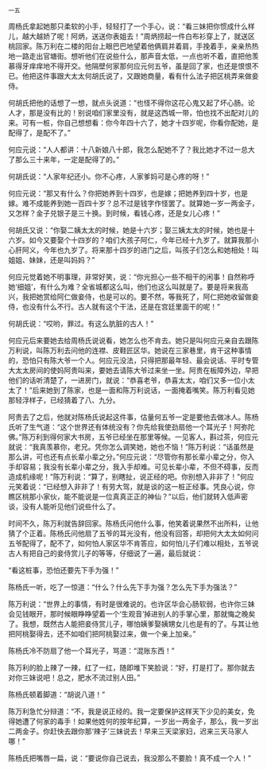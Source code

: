     一五 

   周杨氏拿起她那只柔软的小手，轻轻打了一个手心，说：“看三妹把你惯成什么样儿，越大越娇了呢！阿炳，送送你表姐去！”周炳捞起一件白布衫穿上了，就送区桃回家。陈万利在二楼的阳台上眼巴巴地望着他俩肩并着肩，手挽着手，亲亲热热地一路走出官塘街。想听他们在说些什么，那声音太低，一点也听不着，直把他羡慕得牙痒痒地不得开交。他隔壁何家那何应元何五爷，虽是回了家，也还是恨恨不已。他把这件事跟大太太何胡氏说了，又跟她商量，看有什么法子把区桃弄来做妾侍。

   何胡氏把他的话想了一想，就点头说道：“也怪不得你这花心鬼又起了坏心肠。论人才，那是没有比的！别说咱们家里没有，就是这西城一带，怕也找不出配对儿的来。可有一桩，你自己想想看：你今年四十六了，她才十四岁呢，你看你配她，是配得了，是配不了。”

   何应元说：“人人都讲：十八新娘八十郎，我怎么配她不了？我比她才不过一总大了那么三十来年，一定是配得了的。”

   何胡氏说：“人家年纪还小。你不心疼，人家爹妈可是心疼的呀！”

   何应元说：“那又有什么？你把她养到十四岁，也是嫁；把她养到四十岁，也是嫁。难不成能养到她一百四十岁？总不过是钱字作怪罢了。就算她一岁一两金子，又怎样？金子兑银子是三十换。到时候，看钱心疼，还是女儿心疼！”

   何胡氏又说：“你娶二姨太太的时候，她是十六岁；娶三姨太太的时候，她也是十六岁。如今又要娶个十四岁的？咱们大孩子阿仁，今年已经十九岁了。就算我那小心肝阿义，今年也九岁了。将来那十四岁的进门之后，叫孩子们怎么和她相处！叫姐姐、妹妹，还是叫妈妈？”

   何应元觉着她不明事理，非常好笑，说：“你光担心一些不相干的闲事！自然称呼她‘细姐’，有什么为难？全省城都这么叫，他们也这么叫就是了。要是将来我高兴，我把她赏给阿仁做妾侍，也是可以的。要不然，等我死了，阿仁把她收留做妾侍，也没有什么不行。古人就有这个干法，还是在宫廷里面干的呢！”

   何胡氏说：“哎哟，罪过。有这么肮脏的古人！”

   何应元后来要她去给周杨氏说说看，她怎么也不肯去。她只是叫何应元亲自去跟陈万利说，叫陈万利去问他的连襟、皮鞋匠区华。她说在三家巷里，肯干这种事情的，恐怕只有陈大爷一个人。何应元没法，只得把那最年轻、最会说话、平时专管大太太房间的使妈阿贵叫来，要她去请陈大爷过来坐一坐。阿贵在板障外边，早把他们的话听清楚了，一进房门，就说：“恭喜老爷，恭喜太太，咱们又多一位小太太了！”后来她到了陈家，也是一面和陈万利说话，一面掩着嘴笑。陈万利看见她那轻浮样子，已经猜着了八、九分。

   阿贵去了之后，他就对陈杨氏说起这件事，估量何五爷一定是要他去做冰人。陈杨氏听了生气道：“这个世界还有体统没有？你先给我使劲扇他一个耳光子！阿弥陀佛。”陈万利到得何家大书房，五爷已经坐在那里等候。一见客人，斟过茶，何应元就说：“我真羡慕你，老兄。凭你怎么调笑她，她也不恼！”陈万利说：“话虽然是那么讲，可也还有点长辈小辈之分。”何应元说：“尽管你有那长辈小辈之分，你入手却容易；我没有长辈小辈之分，我入手却难。可见长辈小辈，不但不碍事，反而造成机缘呢！”陈万利说：“算了，别瞎扯，说正经的吧。你别想入非非了！”何应元笑着说：“已经想入非非了！有劳大驾，就是谈的这一桩正经事。凭良心说，你瞧区桃那小家伙，能不能说是一位真真正正的神仙？”以后，他们就转入低声密谈，没有人能听见他们说些什么了。

   时间不久，陈万利就告辞回家。陈杨氏问他什么事，他笑着说果然不出所料，让他猜了个正着。陈杨氏问他扇了五爷的耳光没有，他没有回答，却把何大太太如何问五爷配得了，配不了，如何怕人家区华不肯答应，如何怕儿子们难以相处，五爷说古人有把自己的妾侍赏儿子的等等，仔细说了一遍，最后就说：

   “看这桩事，恐怕还要先下手为强！”

   陈杨氏一听，吃了一惊道：“什么？什么先下手为强？怎么先下手为强法？”

   陈万利说：“世界上的事情，有时是很难说的。也许区华会心肠软弱，也许你三妹会见钱眼开，那时候眼睁睁望着一个‘生观音’掉进别人的手掌心里，那就悔之晚矣了。我想，既然古人能把妾侍赏儿子，哪怕姨爹娶姨甥女儿也是有的了。与其让他把阿桃娶得去，还不如咱们把阿桃娶过来，做一个亲上加亲。”

   陈杨氏冷不防扇了他一个耳光子，骂道：“混账东西！”

   陈万利的脸上辣了一辣，红了一红，随即堆下笑脸说：“好，打是打了。那你就去对你三妹说吧！总之，肥水不流过别人田。”

   陈杨氏顿着脚道：“胡说八道！”

   陈万利急忙分辩道：“不，我是说正经的。我一定要保护这样天下少见的美女，免得她遭了何家的毒手！如果他姓何的按年纪算，一岁出一两金子，那么，我一岁出二两金子。你赶快去跟你那‘辣子’三妹说去！早来三天梁家妇，迟来三天马家人哪！”

   陈杨氏把嘴唇一扁，说：“要说你自己说去，我没那么不要脸！真不成一个人！”

